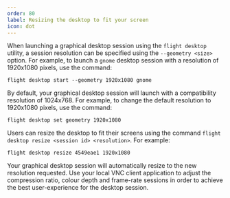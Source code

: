 ```yaml
---
order: 80
label: Resizing the desktop to fit your screen
icon: dot
---
```


When launching a graphical desktop session using the `flight desktop` utility, a session resolution can be specified using the `--geometry <size>` option. For example, to launch a `gnome` desktop session with a resolution of 1920x1080 pixels, use the command:

```
flight desktop start --geometry 1920x1080 gnome
```

By default, your graphical desktop session will launch with a compatibility resolution of 1024x768. For example, to change the default resolution to 1920x1080 pixels, use the command:
```
flight desktop set geometry 1920x1080
```

Users can resize the desktop to fit their screens using the command `flight desktop resize <session id> <resolution>`. For example:
```
flight desktop resize 4549eae1 1920x1080
```

Your graphical desktop session will automatically resize to the new resolution requested. Use your local VNC client application to adjust the compression ratio, colour depth and frame-rate sessions in order to achieve the best user-experience for the desktop session.